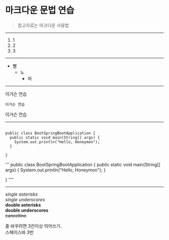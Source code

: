 마크다운 문법 연습
=================
> 참고자료는 마크다운 사용법

***

1. 1
2. 2
3. 3

***

* 빨
    * 노
        * 파

***

이거슨 연습

    이거슨 연습

이거슨 연습

***

<pre>
<code>
public class BootSpringBootApplication {
  public static void main(String[] args) {
    System.out.println("Hello, Honeymon");
  }

}
</code></pre>

'''
public class BootSpringBootApplication {
  public static void main(String[] args) {
    System.out.println("Hello, Honeymon");
  }

}
''''

***

*single asterisks*   
_single underscores_   
**double asterisks**   
__double underscores__   
~~cancelline~~   


줄 바꾸려면 3칸이상 띄어쓰기.   
스페이스바 3번